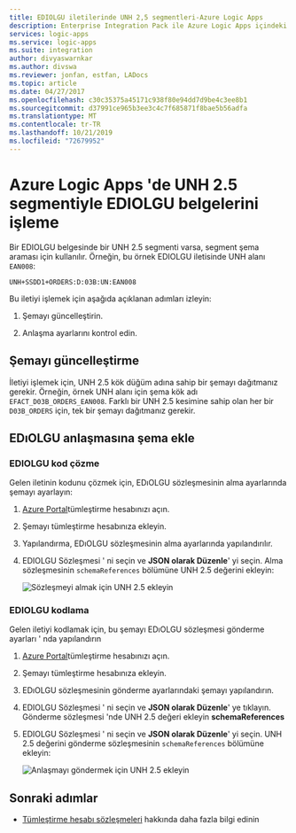 ```yaml
---
title: EDIOLGU iletilerinde UNH 2,5 segmentleri-Azure Logic Apps
description: Enterprise Integration Pack ile Azure Logic Apps içindeki UNH 2.5 kesimlerle EDIOLGU iletilerini çözümleyin
services: logic-apps
ms.service: logic-apps
ms.suite: integration
author: divyaswarnkar
ms.author: divswa
ms.reviewer: jonfan, estfan, LADocs
ms.topic: article
ms.date: 04/27/2017
ms.openlocfilehash: c30c35375a45171c938f80e94dd7d9be4c3ee8b1
ms.sourcegitcommit: d37991ce965b3ee3c4c7f685871f8bae5b56adfa
ms.translationtype: MT
ms.contentlocale: tr-TR
ms.lasthandoff: 10/21/2019
ms.locfileid: "72679952"
---
```

# <a name="handle-edifact-documents-with-unh25-segments-in-azure-logic-apps"></a>Azure Logic Apps 'de UNH 2.5 segmentiyle EDIOLGU belgelerini işleme

Bir EDIOLGU belgesinde bir UNH 2.5 segmenti varsa, segment şema araması için kullanılır. Örneğin, bu örnek EDIOLGU iletisinde UNH alanı `EAN008`:

`UNH+SSDD1+ORDERS:D:03B:UN:EAN008`

Bu iletiyi işlemek için aşağıda açıklanan adımları izleyin:

1. Şemayı güncelleştirin.

1. Anlaşma ayarlarını kontrol edin.

## <a name="update-the-schema"></a>Şemayı güncelleştirme

İletiyi işlemek için, UNH 2.5 kök düğüm adına sahip bir şemayı dağıtmanız gerekir. Örneğin, örnek UNH alanı için şema kök adı `EFACT_D03B_ORDERS_EAN008`. Farklı bir UNH 2.5 kesimine sahip olan her bir `D03B_ORDERS` için, tek bir şemayı dağıtmanız gerekir.

## <a name="add-schema-to-edifact-agreement"></a>EDıOLGU anlaşmasına şema ekle

### <a name="edifact-decode"></a>EDIOLGU kod çözme

Gelen iletinin kodunu çözmek için, EDıOLGU sözleşmesinin alma ayarlarında şemayı ayarlayın:

1. [Azure Portal](https://portal.azure.com)tümleştirme hesabınızı açın.

1. Şemayı tümleştirme hesabınıza ekleyin.

1. Yapılandırma, EDıOLGU sözleşmesinin alma ayarlarında yapılandırılır.

1. EDIOLGU Sözleşmesi ' ni seçin ve **JSON olarak Düzenle**' yi seçin. Alma sözleşmesinin `schemaReferences` bölümüne UNH 2.5 değerini ekleyin:

   ![Sözleşmeyi almak için UNH 2.5 ekleyin](./media/logic-apps-enterprise-integration-edifact_inputfile_unh2.5/image1.png)

### <a name="edifact-encode"></a>EDIOLGU kodlama

Gelen iletiyi kodlamak için, bu şemayı EDıOLGU sözleşmesi gönderme ayarları ' nda yapılandırın

1. [Azure Portal](https://portal.azure.com)tümleştirme hesabınızı açın.

1. Şemayı tümleştirme hesabınıza ekleyin.

1. EDıOLGU sözleşmesinin gönderme ayarlarındaki şemayı yapılandırın.

1. EDIOLGU Sözleşmesi ' ni seçin ve **JSON olarak Düzenle**' ye tıklayın.  Gönderme sözleşmesi 'nde UNH 2.5 değeri ekleyin **schemaReferences**

1. EDIOLGU Sözleşmesi ' ni seçin ve **JSON olarak Düzenle**' yi seçin. UNH 2.5 değerini gönderme sözleşmesinin `schemaReferences` bölümüne ekleyin:

   ![Anlaşmayı göndermek için UNH 2.5 ekleyin](./media/logic-apps-enterprise-integration-edifact_inputfile_unh2.5/image2.png)

## <a name="next-steps"></a>Sonraki adımlar

* [Tümleştirme hesabı sözleşmeleri](../logic-apps/logic-apps-enterprise-integration-agreements.md) hakkında daha fazla bilgi edinin